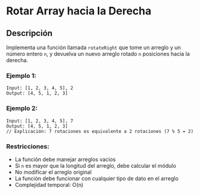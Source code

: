 # Rotar Array hacia la Derecha

## Descripción

Implementa una función llamada `rotateRight` que tome un arreglo y un número entero `n`, y devuelva un nuevo arreglo rotado `n` posiciones hacia la derecha.

### Ejemplo 1:
```
Input: [1, 2, 3, 4, 5], 2
Output: [4, 5, 1, 2, 3]
```

### Ejemplo 2:
```
Input: [1, 2, 3, 4, 5], 7
Output: [4, 5, 1, 2, 3]
// Explicación: 7 rotaciones es equivalente a 2 rotaciones (7 % 5 = 2)
```

### Restricciones:
- La función debe manejar arreglos vacíos
- Si `n` es mayor que la longitud del arreglo, debe calcular el módulo
- No modificar el arreglo original
- La función debe funcionar con cualquier tipo de dato en el arreglo
- Complejidad temporal: O(n)
